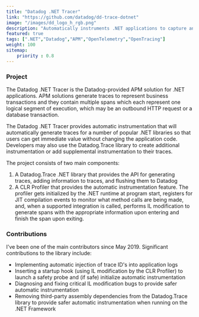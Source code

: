 ```yaml
---
title: "Datadog .NET Tracer"
link: "https://github.com/datadog/dd-trace-dotnet"
image: "/images/dd_logo_h_rgb.png"
description: "Automatically instruments .NET applications to capture and send traces to Datadog."
featured: true
tags: [".NET","Datadog","APM","OpenTelemetry","OpenTracing"]
weight: 100
sitemap: 
    priority : 0.8
---
```


### Project
The Datadog .NET Tracer is the Datadog-provided APM solution for .NET applications. APM solutions generate traces to represent business transactions and they contain multiple spans which each represent one logical segment of execution, which may be an outbound HTTP request or a database transaction.

The Datadog .NET Tracer provides automatic instrumentation that will automatically generate traces for a number of popular .NET libraries so that users can get immediate value without changing the application code. Developers may also use the Datadog.Trace library to create additional instrumentation or add supplemental instrumentation to their traces.

The project consists of two main components:
1. A Datadog.Trace .NET library that provides the API for generating traces, adding information to traces, and flushing them to Datadog
2. A CLR Profiler that provides the automatic instrumentation feature. The profiler gets initialized by the .NET runtime at program start, registers for JIT compilation events to monitor what method calls are being made, and, when a supported integration is called, performs IL modification to generate spans with the appropriate information upon entering and finish the span upon exiting.

### Contributions
I've been one of the main contributors since May 2019. Significant contributions to the library include:
- Implementing automatic injection of trace ID's into application logs
- Inserting a startup hook (using IL modification by the CLR Profiler) to launch a safety probe and (if safe) initialize automatic instrumentation
- Diagnosing and fixing critical IL modification bugs to provide safer automatic instrumentation
- Removing third-party assembly dependencies from the Datadog.Trace library to provide safer automatic instrumentation when running on the .NET Framework

